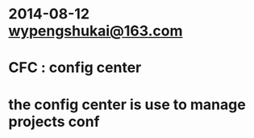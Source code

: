 # 2014-08-12 wypengshukai@163.com
# CFC : config center
#       the config center is use to manage projects conf 
